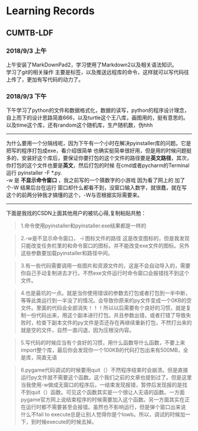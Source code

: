# Learning Records
## CUMTB-LDF
### 2018/9/3  上午
上午安装了MarkDownPad2，学习使用了Markdown2以及相关语法知识。  
学习了git的相关操作 主要是标签，以及推送远程库的命令，这样就可以写代码往上传了，更加有写代码的动力了。  
### 2018/9/3 下午  
下午学习了python的文件和数据格式化，数据的读写，python的程序设计理念，自上而下的设计思路简直666，以及turtle这个王八库，画图用的，挺有意思的。以及time这个库，还有random这个随机库，生产随机数，伪hhh  
- - - 
为什么要用一个分隔线呢，因为下午有一个小时在解决pyinstaller库的问题。它是把写的程序打包成exe，看介绍很简单 也确实挺简单很好用，但是用的时候问题挺多的，安装好这个库后，要保证你要打包的这个文件的路径要是**英文路径**，其次，你打包的这个文件也要是**英文**，然后打包的时候 在cmd或者pycharm的Terminal 运行 pyinstaller -F *.py.      
-w 是 **不显示命令窗口** ，我之前写的一个猜数字的小游戏 因为看了网上的 加了个-W 结果后台在运行 窗口却什么都看不到，没窗口输入数字，就很蠢，就在写这个的前两分钟我才搞懂的这个，-W与否根据实际需要来。  
- - -
  下面是我找的CSDN上面其他用户的被坑心得,复制粘贴共勉：  
>  1.命令使用pyinstaller和pyinstaller.exe结果都是一样的

> 2.-w是不显示命令窗口，  -i 图标文件的路径  这是改变图标的，但是我发现只能改变任务栏里的和命令窗口的图标，并不能改变exe文件的图标。另外这些参数要加载pyinstaller和路径中间。

> 3.有一些代码需要调用一些图片和资源文件的，这是不会自动导入的，需要你自己手动复制进去才行。不然exe文件运行时命令窗口会报错找不到这个文件。

> 4.也是最坑的一点。就是当你使用错误的参数去打包或者打包到一半中断，等等此类运行到一半没了的情况。会导致你原来的py文件变成一个0KB的空文件。里面的代码会全部消失！！！所以以后需要有个良好的习惯，就是复制一份代码出来，用这个副本进行打包。并且参数出错，或者打错了导致失败时，检查下副本文件的py文件是否还存在再继续重新打包，不然打出来的就是空的文件，自然一直闪退，因为压根没内容。

> 5.写代码的时候应当有个良好的习惯，用什么函数导什么函数，不要上来import整个库，最后你会发现你一个100KB的代码打包出来有500MB，全是库，简直无语

> 6.pygame代码调试的时候要用quit（）不然程序结束时会崩溃。但是直接运行py文件就不需要这个函数。这个我们之前的文章也提到过了。但是这里当我使用-w做成无窗口的程序后，一结束发现报错，暂停后发现报的是找不到quit（）函数。可见这个函数其实是一个很让人无语的函数。一方面pygame官方网上说结束程序的时候需要加入这个函数。另一方面其实在正在运行时都不需要甚至会报错。虽然也不影响运行，但是弹个窗口出来说 什么不fail to execute总是让别人觉得你是个lowb。所以，调试的时候加一下，到时候execute的时候去掉。

